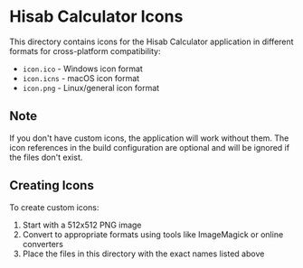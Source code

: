# Hisab Calculator Icons

This directory contains icons for the Hisab Calculator application in different formats for cross-platform compatibility:

- `icon.ico` - Windows icon format
- `icon.icns` - macOS icon format  
- `icon.png` - Linux/general icon format

## Note
If you don't have custom icons, the application will work without them. The icon references in the build configuration are optional and will be ignored if the files don't exist.

## Creating Icons
To create custom icons:
1. Start with a 512x512 PNG image
2. Convert to appropriate formats using tools like ImageMagick or online converters
3. Place the files in this directory with the exact names listed above
